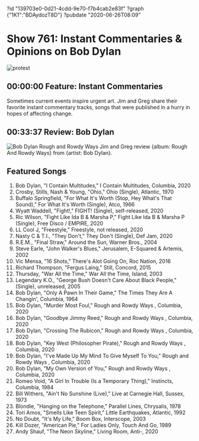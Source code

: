 ?id "139703e0-0d21-4cdd-9e70-f7b4cab2e83f"
?graph {"1K1":"BDAydozT8D"}
?pubdate "2020-06-26T08:09"
# Show 761: Instant Commentaries & Opinions on Bob Dylan

![protest](https://api.wbez.org/v2/images/4099b62d-f1d9-4545-90b9-7ee773eed7fa.jpg?width=960&height=599&mode=ASPECT_WIDTH)

## 00:00:00 Feature: Instant Commentaries
Sometimes current events inspire urgent art. Jim and Greg share their favorite instant commentary tracks, songs that were published in a hurry in hopes of affecting change. 

## 00:33:37 Review: Bob Dylan

![Bob Dylan Rough and Rowdy Ways](https://static.soundopinions.org/assets/761/1K12.jpg)
Jim and Greg review {album: Rough And Rowdy Ways} from {artist: Bob Dylan}.

## Featured Songs

1. Bob Dylan, "I Contain Multitudes," I Contain Multitudes, Columbia, 2020
1. Crosby, Stills, Nash & Young, "Ohio," Ohio (Single), Atlantic, 1970
1. Buffalo Springfield, "For What It's Worth (Stop, Hey What's That Sound)," For What It's Worth (Single), Atco, 1966
1. Wyatt Waddell, "Fight!," FIGHT! (Single), self-released, 2020
1. Ric Wilson, "Fight Like Ida B & Marsha P," Fight Like Ida B & Marsha P (Single), Free Disco / EMPIRE, 2020
1. LL Cool J, "Freestyle," Freestyle, not released, 2020
1. Nasty C & T.I., "They Don't," They Don't (Single), Def Jam, 2020
1. R.E.M., "Final Straw," Around the Sun, Warner Bros., 2004
1. Steve Earle, "John Walker's Blues," Jerusalem, E-Squared & Artemis, 2002
1. Vic Mensa, "16 Shots," There's Alot Going On, Roc Nation, 2016
1. Richard Thompson, "Fergus Laing," Still, Concord, 2015
1. Thursday, "War All the Time," War All the Time, Island, 2003
1. Legendary K.O., "George Bush Doesn't Care About Black People," (Single), unreleased, 2005
1. Bob Dylan, "Only A Pawn In Their Game," The Times They Are A Changin', Columbia, 1964
1. Bob Dylan, "Murder Most Foul," Rough and Rowdy Ways , Columbia, 2020
1. Bob Dylan, "Goodbye Jimmy Reed," Rough and Rowdy Ways , Columbia, 2020
1. Bob Dylan, "Crossing The Rubicon," Rough and Rowdy Ways , Columbia, 2020
1. Bob Dylan, "Key West (Philosopher Pirate)," Rough and Rowdy Ways , Columbia, 2020
1. Bob Dylan, "I've Made Up My Mind To Give Myself To You," Rough and Rowdy Ways , Columbia, 2020
1. Bob Dylan, "My Own Version of You," Rough and Rowdy Ways , Columbia, 2020
1. Romeo Void, "A Girl In Trouble (Is a Temporary Thing)," Instincts, Columbia, 1984
1. Bill Withers, "Ain't No Sunshine (Live)," Live at Carnegie Hall, Sussex, 1973
1. Blondie, "Hanging on the Telephone," Parallel Lines, Chrysalis, 1978
1. Tori Amos, "Smells Like Teen Spirit," Little Earthquakes, Atlantic, 1992
1. No Doubt, "It's My Life," Boom Box, Interscope, 2003
1. Kill Dozer, "American Pie," For Ladies Only, Touch And Go, 1989
1. Andy Shauf, "The Neon Skyline," Living Room, Anti-, 2020